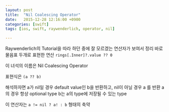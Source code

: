 ```yaml
---
layout: post
title:  "Nil Coalescing Operator"
date:   2015-12-28 12:16:00 +0900
categories: [swift]
tags: [ios, swift, raywenderlich, operator, nil]

---
```


Raywenderlich의 Tutorial을 따라 하던 중에 잘 모르겠는 연산자가 보여서 정리
바로물음표 두개로 표현한 연산
`rings[.Inner]?.value ?? 0`

이 녀석의 이름은 Nil Coalescing Operator

표현식은 `(a ?? b)`

해석하자면 a가 nil일 경우 default value인 b을 반환하고, nil이 아닐 경우 a 를 반환
a의 경우 항상 optional type
b는 a의 type에 저장될 수 있는 type

이 연산자는 `a != nil ? a! : b` 형태의 축약